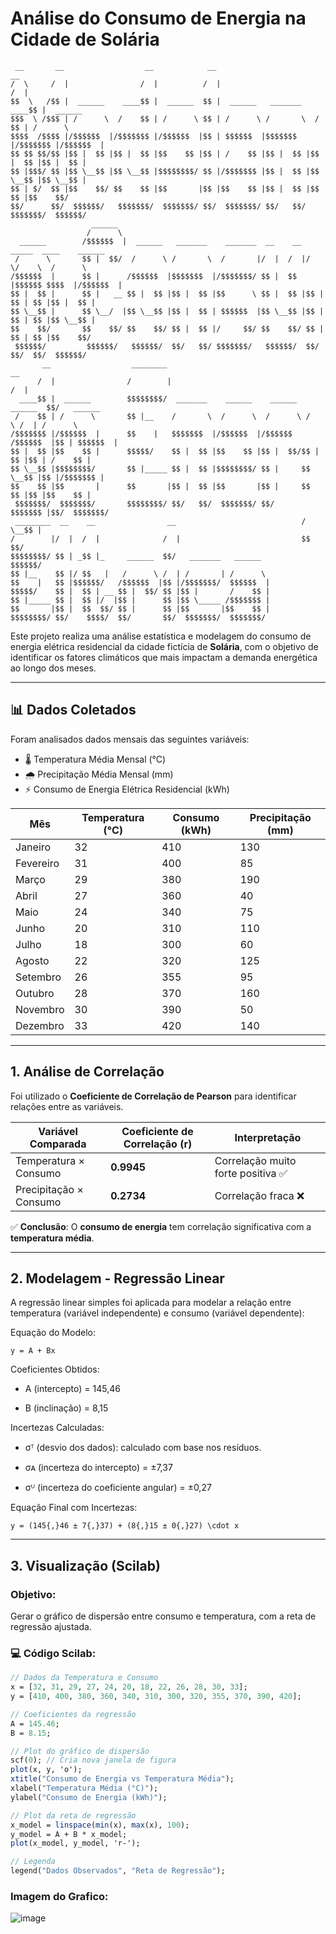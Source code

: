 # Análise do Consumo de Energia na Cidade de Solária

```
 __       __                  __            __                            __              
/  \     /  |                /  |          /  |                          /  |             
$$  \   /$$ |  ______    ____$$ |  ______  $$ |  ______   _______    ____$$ |  ______     
$$$  \ /$$$ | /      \  /    $$ | /      \ $$ | /      \ /       \  /    $$ | /      \    
$$$$  /$$$$ |/$$$$$$  |/$$$$$$$ |/$$$$$$  |$$ | $$$$$$  |$$$$$$$  |/$$$$$$$ |/$$$$$$  |   
$$ $$ $$/$$ |$$ |  $$ |$$ |  $$ |$$    $$ |$$ | /    $$ |$$ |  $$ |$$ |  $$ |$$ |  $$ |   
$$ |$$$/ $$ |$$ \__$$ |$$ \__$$ |$$$$$$$$/ $$ |/$$$$$$$ |$$ |  $$ |$$ \__$$ |$$ \__$$ |   
$$ | $/  $$ |$$    $$/ $$    $$ |$$       |$$ |$$    $$ |$$ |  $$ |$$    $$ |$$    $$/    
$$/      $$/  $$$$$$/   $$$$$$$/  $$$$$$$/ $$/  $$$$$$$/ $$/   $$/  $$$$$$$/  $$$$$$/     
                  ______                                                                  
                 /      \                                                                 
  ______        /$$$$$$  |  ______   _______    _______  __    __  _____  ____    ______  
 /      \       $$ |  $$/  /      \ /       \  /       |/  |  /  |/     \/    \  /      \ 
/$$$$$$  |      $$ |      /$$$$$$  |$$$$$$$  |/$$$$$$$/ $$ |  $$ |$$$$$$ $$$$  |/$$$$$$  |
$$ |  $$ |      $$ |   __ $$ |  $$ |$$ |  $$ |$$      \ $$ |  $$ |$$ | $$ | $$ |$$ |  $$ |
$$ \__$$ |      $$ \__/  |$$ \__$$ |$$ |  $$ | $$$$$$  |$$ \__$$ |$$ | $$ | $$ |$$ \__$$ |
$$    $$/       $$    $$/ $$    $$/ $$ |  $$ |/     $$/ $$    $$/ $$ | $$ | $$ |$$    $$/ 
 $$$$$$/         $$$$$$/   $$$$$$/  $$/   $$/ $$$$$$$/   $$$$$$/  $$/  $$/  $$/  $$$$$$/  
       __                  ________                                         __            
      /  |                /        |                                       /  |           
  ____$$ |  ______        $$$$$$$$/  _______    ______    ______   ______  $$/   ______   
 /    $$ | /      \       $$ |__    /       \  /      \  /      \ /      \ /  | /      \  
/$$$$$$$ |/$$$$$$  |      $$    |   $$$$$$$  |/$$$$$$  |/$$$$$$  /$$$$$$  |$$ | $$$$$$  | 
$$ |  $$ |$$    $$ |      $$$$$/    $$ |  $$ |$$    $$ |$$ |  $$/$$ |  $$ |$$ | /    $$ | 
$$ \__$$ |$$$$$$$$/       $$ |_____ $$ |  $$ |$$$$$$$$/ $$ |     $$ \__$$ |$$ |/$$$$$$$ | 
$$    $$ |$$       |      $$       |$$ |  $$ |$$       |$$ |     $$    $$ |$$ |$$    $$ | 
 $$$$$$$/  $$$$$$$/       $$$$$$$$/ $$/   $$/  $$$$$$$/ $$/       $$$$$$$ |$$/  $$$$$$$/  
 ________  __    __                __                            /  \__$$ |               
/        |/  |  /  |              /  |                           $$    $$/                
$$$$$$$$/ $$ | _$$ |_     ______  $$/   _______   ______          $$$$$$/                 
$$ |__    $$ |/ $$   |   /      \ /  | /       | /      \                                 
$$    |   $$ |$$$$$$/   /$$$$$$  |$$ |/$$$$$$$/  $$$$$$  |                                
$$$$$/    $$ |  $$ | __ $$ |  $$/ $$ |$$ |       /    $$ |                                
$$ |_____ $$ |  $$ |/  |$$ |      $$ |$$ \_____ /$$$$$$$ |                                
$$       |$$ |  $$  $$/ $$ |      $$ |$$       |$$    $$ |                                
$$$$$$$$/ $$/    $$$$/  $$/       $$/  $$$$$$$/  $$$$$$$/                                 
```

Este projeto realiza uma análise estatística e modelagem do consumo de energia elétrica residencial da cidade fictícia de **Solária**, com o objetivo de identificar os fatores climáticos que mais impactam a demanda energética ao longo dos meses.

---

## 📊 Dados Coletados

Foram analisados dados mensais das seguintes variáveis:

- 🌡️ Temperatura Média Mensal (°C)
- 🌧️ Precipitação Média Mensal (mm)
- ⚡ Consumo de Energia Elétrica Residencial (kWh)

| Mês       | Temperatura (°C) | Consumo (kWh) | Precipitação (mm) |
|-----------|------------------|---------------|-------------------|
| Janeiro   | 32               | 410           | 130               |
| Fevereiro | 31               | 400           | 85                |
| Março     | 29               | 380           | 190               |
| Abril     | 27               | 360           | 40                |
| Maio      | 24               | 340           | 75                |
| Junho     | 20               | 310           | 110               |
| Julho     | 18               | 300           | 60                |
| Agosto    | 22               | 320           | 125               |
| Setembro  | 26               | 355           | 95                |
| Outubro   | 28               | 370           | 160               |
| Novembro  | 30               | 390           | 50                |
| Dezembro  | 33               | 420           | 140               |

---

## 1. Análise de Correlação

Foi utilizado o **Coeficiente de Correlação de Pearson** para identificar relações entre as variáveis.

| Variável Comparada           | Coeficiente de Correlação (r) | Interpretação        |
|-----------------------------|-------------------------------|----------------------|
| Temperatura × Consumo       | **0.9945**                    | Correlação muito forte positiva ✅ |
| Precipitação × Consumo      | **0.2734**                    | Correlação fraca ❌ |

✅ **Conclusão**: O **consumo de energia** tem correlação significativa com a **temperatura média**.

---

## 2. Modelagem - Regressão Linear

A regressão linear simples foi aplicada para modelar a relação entre temperatura (variável independente) e consumo (variável dependente):

Equação do Modelo:

```
y = A + Bx
```

Coeficientes Obtidos:

- A (intercepto) = 145,46

- B (inclinação) = 8,15

Incertezas Calculadas:

- σᵀ (desvio dos dados): calculado com base nos resíduos.

- σᴀ (incerteza do intercepto) = ±7,37

- σᵁ (incerteza do coeficiente angular) = ±0,27

Equação Final com Incertezas:

```
y = (145{,}46 ± 7{,}37) + (8{,}15 ± 0{,}27) \cdot x
```

---

## 3. Visualização (Scilab)

### Objetivo:

Gerar o gráfico de dispersão entre consumo e temperatura, com a reta de regressão ajustada.

### 💻 Código Scilab:

```scilab
// Dados da Temperatura e Consumo
x = [32, 31, 29, 27, 24, 20, 18, 22, 26, 28, 30, 33];
y = [410, 400, 380, 360, 340, 310, 300, 320, 355, 370, 390, 420];

// Coeficientes da regressão
A = 145.46;
B = 8.15;

// Plot do gráfico de dispersão
scf(0); // Cria nova janela de figura
plot(x, y, 'o');
xtitle("Consumo de Energia vs Temperatura Média");
xlabel("Temperatura Média (°C)");
ylabel("Consumo de Energia (kWh)");

// Plot da reta de regressão
x_model = linspace(min(x), max(x), 100);
y_model = A + B * x_model;
plot(x_model, y_model, 'r-');

// Legenda
legend("Dados Observados", "Reta de Regressão");
```

### Imagem do Grafico:

![image](https://github.com/user-attachments/assets/435cb790-afde-4fe5-b3cb-042f955c6099)

